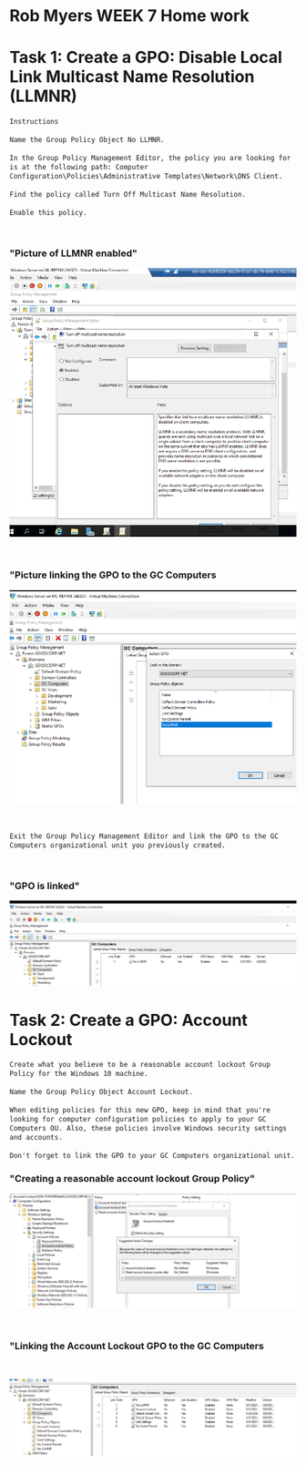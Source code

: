 # Rob Myers WEEK 7 Home work

# Task 1: Create a GPO: Disable Local Link Multicast Name Resolution (LLMNR)
    Instructions

    Name the Group Policy Object No LLMNR.

    In the Group Policy Management Editor, the policy you are looking for is at the following path: Computer Configuration\Policies\Administrative Templates\Network\DNS Client.

    Find the policy called Turn Off Multicast Name Resolution.

    Enable this policy.

<br>

### "Picture of  LLMNR enabled" 

![picture](IMAGE/No_LLMNR.PNG)

 <br>

### "Picture linking the GPO to the GC Computers

 ![picture](IMAGE/linkLLMNR.PNG)

 <br>

    Exit the Group Policy Management Editor and link the GPO to the GC Computers organizational unit you previously created.

<br>

### "GPO is linked"

![picture](IMAGE/LLMNR_Enabled.PNG)

# Task 2: Create a GPO: Account Lockout

    Create what you believe to be a reasonable account lockout Group Policy for the Windows 10 machine.

    Name the Group Policy Object Account Lockout.

    When editing policies for this new GPO, keep in mind that you're looking for computer configuration policies to apply to your GC Computers OU. Also, these policies involve Windows security settings and accounts.

    Don't forget to link the GPO to your GC Computers organizational unit.
 

### "Creating a reasonable account lockout Group Policy"

![picture](IMAGE/account_lockout.PNG)

<br>

### "Linking the Account Lockout GPO to the GC Computers 
<br>

![picture](IMAGE/Account_lockout_Linked.PNG)